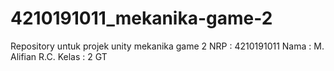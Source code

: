 # 4210191011_mekanika-game-2
Repository untuk projek unity mekanika game 2
NRP   : 4210191011
Nama  : M. Alifian R.C.
Kelas : 2 GT
